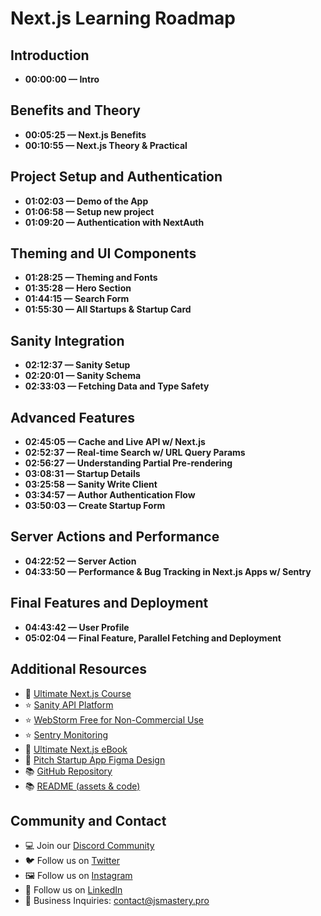 # Next.js Learning Roadmap

## Introduction
- **00:00:00 — Intro**

## Benefits and Theory
- **00:05:25 — Next.js Benefits**
- **00:10:55 — Next.js Theory & Practical**

## Project Setup and Authentication
- **01:02:03 — Demo of the App**
- **01:06:58 — Setup new project**
- **01:09:20 — Authentication with NextAuth**

## Theming and UI Components
- **01:28:25 — Theming and Fonts**
- **01:35:28 — Hero Section**
- **01:44:15 — Search Form**
- **01:55:30 — All Startups & Startup Card**

## Sanity Integration
- **02:12:37 — Sanity Setup**
- **02:20:01 — Sanity Schema**
- **02:33:03 — Fetching Data and Type Safety**

## Advanced Features
- **02:45:05 — Cache and Live API w/ Next.js**
- **02:52:37 — Real-time Search w/ URL Query Params**
- **02:56:27 — Understanding Partial Pre-rendering**
- **03:08:31 — Startup Details**
- **03:25:58 — Sanity Write Client**
- **03:34:57 — Author Authentication Flow**
- **03:50:03 — Create Startup Form**

## Server Actions and Performance
- **04:22:52 — Server Action**
- **04:33:50 — Performance & Bug Tracking in Next.js Apps w/ Sentry**

## Final Features and Deployment
- **04:43:42 — User Profile**
- **05:02:04 — Final Feature, Parallel Fetching and Deployment**

## Additional Resources
- 🌟 [Ultimate Next.js Course](https://jsmastery.pro/next15)
- ⭐ [Sanity API Platform](https://www.sanity.io/jsmastery)
- ⭐ [WebStorm Free for Non-Commercial Use](https://jb.gg/GetWebStormFree)
- ⭐ [Sentry Monitoring](https://bit.ly/4abT6PG)
- 📙 [Ultimate Next.js eBook](https://resource.jsmastery.pro/nextjs...)
- 🎨 [Pitch Startup App Figma Design](https://resource.jsmastery.pro/pitch-...)
- 📚 [GitHub Repository](https://github.com/adrianhajdin/yc_di...)
- 📚 [README (assets & code)](https://github.com/adrianhajdin/yc_di...)

## Community and Contact
- 💻 Join our [Discord Community](https://discord.com)
- 🐦 Follow us on [Twitter](https://x.com/jsmasterypro)
- 🖼️ Follow us on [Instagram](https://instagram.com/javascriptmastery)
- 🔗 Follow us on [LinkedIn](https://linkedin.com/company/javascriptmastery)
- 💼 Business Inquiries: contact@jsmastery.pro
